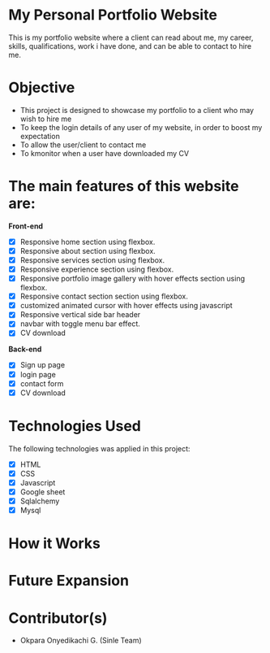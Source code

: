 # My Personal Portfolio Website
This is my portfolio website where a client can read about me, my career, skills, qualifications, work i have done, and can be able to contact to hire me.

# Objective
- This project is designed to showcase my portfolio to a client who may wish to hire me
- To keep the login details of any user of my website, in order to boost my expectation
- To allow the user/client to contact me
- To kmonitor when a user have downloaded my CV

# The main features of this website are:

**Front-end**
- [x] Responsive home section using flexbox.
- [x] Responsive about section using flexbox.
- [x] Responsive services section using flexbox.
- [x] Responsive experience section using flexbox.
- [x] Responsive portfolio image gallery with hover effects section using flexbox.
- [x] Responsive contact section section using flexbox.
- [x] customized animated cursor with hover effects using javascript
- [x] Responsive vertical side bar header
- [x] navbar with toggle menu bar effect.
- [x] CV download

**Back-end**
- [x] Sign up page
- [x] login page
- [x] contact form
- [x] CV download

# Technologies Used 
The following technologies was applied in this project: 
- [x] HTML
- [x] CSS
- [x] Javascript
- [x] Google sheet
- [x] Sqlalchemy
- [x] Mysql 

# How it Works 

# Future Expansion 

# Contributor(s)
- Okpara Onyedikachi G. (Sinle Team)
